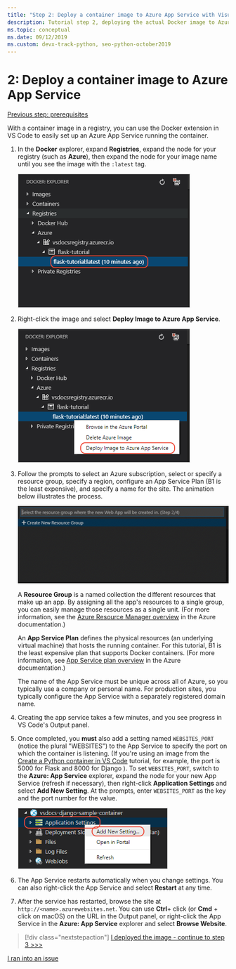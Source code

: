 ```yaml
---
title: "Step 2: Deploy a container image to Azure App Service with Visual Studio Code"
description: Tutorial step 2, deploying the actual Docker image to Azure App Service from a container registry.
ms.topic: conceptual
ms.date: 09/12/2019
ms.custom: devx-track-python, seo-python-october2019
---
```


# 2: Deploy a container image to Azure App Service

[Previous step: prerequisites](tutorial-deploy-containers-01.md)

With a container image in a registry, you can use the Docker extension in VS Code to easily set up an Azure App Service running the container.

1. In the **Docker** explorer, expand **Registries**, expand the node for your registry (such as **Azure**), then expand the node for your image name until you see the image with the `:latest` tag.

    ![Locate an image in the Docker explorer](media/deploy-containers/find-image-to-deploy-in-docker-explorer.png)

1. Right-click the image and select **Deploy Image to Azure App Service**.

    ![Select the Deploy Image to Azure App Service menu item](media/deploy-containers/deploy-image-to-azure-app-service-with-docker-explorer.png)

1. Follow the prompts to select an Azure subscription, select or specify a resource group, specify a region, configure an App Service Plan (B1 is the least expensive), and specify a name for the site. The animation below illustrates the process.

    ![Create and Deploy image to Azure App Service](media/deploy-containers/deploy-image-to-azure-app-service.gif)

    A **Resource Group** is a named collection the different resources that make up an app. By assigning all the app's resources to a single group, you can easily manage those resources as a single unit. (For more information, see the [Azure Resource Manager overview](https://docs.microsoft.com/azure/azure-resource-manager/resource-group-overview) in the Azure documentation.)

    An **App Service Plan** defines the physical resources (an underlying virtual machine) that hosts the running container. For this tutorial, B1 is the least expensive plan that supports Docker containers. (For more information, see [App Service plan overview](https://docs.microsoft.com/azure/app-service/azure-web-sites-web-hosting-plans-in-depth-overview) in the Azure documentation.)

    The name of the App Service must be unique across all of Azure, so you typically use a company or personal name. For production sites, you typically configure the App Service with a separately registered domain name.

1. Creating the app service takes a few minutes, and you see progress in VS Code's Output panel.

1. Once completed, you **must** also add a setting named `WEBSITES_PORT` (notice the plural "WEBSITES") to the App Service to specify the port on which the container is listening. (If you're using an image from the [Create a Python container in VS Code](https://code.visualstudio.com/docs/python/tutorial-create-containers) tutorial, for example, the port is 5000 for Flask and 8000 for Django ). To set `WEBSITES_PORT`, switch to the **Azure: App Service** explorer, expand the node for your new App Service (refresh if necessary), then right-click **Application Settings** and select **Add New Setting**. At the prompts, enter `WEBSITES_PORT` as the key and the port number for the value.

    ![Add New Setting to an App Service that species a port](media/deploy-containers/add-new-setting-in-app-service-settings-explorer.png)

1. The App Service restarts automatically when you change settings. You can also right-click the App Service and select **Restart** at any time.

1. After the service has restarted, browse the site at `http://<name>.azurewebsites.net`. You can use **Ctrl**+ click (or **Cmd** + click on macOS) on the URL in the Output panel, or right-click the App Service in the **Azure: App Service** explorer and select **Browse Website**.

> [!div class="nextstepaction"]
> [I deployed the image - continue to step 3 >>>](tutorial-deploy-containers-03.md)

[I ran into an issue](https://www.research.net/r/PWZWZ52?tutorial=vscode-appservice-containers&step=02-deploy-container)
